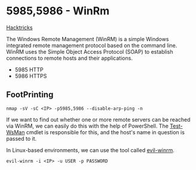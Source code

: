 # 5985,5986 - WinRm

[Hacktricks](https://book.hacktricks.xyz/pentesting/5985-5986-pentesting-winrm)

The Windows Remote Management (WinRM) is a simple Windows integrated remote management protocol based on the command line. WinRM uses the Simple Object Access Protocol (SOAP) to establish connections to remote hosts and their applications.

* 5985 HTTP
* 5986 HTTPS

## FootPrinting

```
nmap -sV -sC <IP> -p5985,5986 --disable-arp-ping -n
```

If we want to find out whether one or more remote servers can be reached via WinRM, we can easily do this with the help of PowerShell. The [Test-WsMan](https://docs.microsoft.com/en-us/powershell/module/microsoft.wsman.management/test-wsman?view=powershell-7.2) cmdlet is responsible for this, and the host's name in question is passed to it.

In Linux-based environments, we can use the tool called [evil-winrm](https://github.com/Hackplayers/evil-winrm).

```
evil-winrm -i <IP> -u USER -p PASSWORD
```
